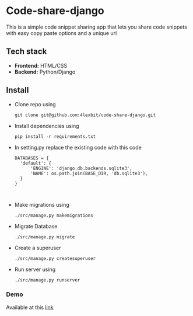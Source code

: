 # Code-share-django
This is a simple code snippet sharing app that lets you share code snippets with easy copy paste options and a unique url

## Tech stack
- **Frontend:** HTML/CSS
- **Backend:** Python/Django

## Install

- Clone repo using
  ```
  git clone git@github.com:4lexbit/code-share-django.git

- Install dependencies using
  ```
  pip install -r requirements.txt
  
- In setting.py replace the existing code with this code
  ```
  DATABASES = {
    'default': {
        'ENGINE': 'django.db.backends.sqlite3',
        'NAME': os.path.join(BASE_DIR, 'db.sqlite3'),
    }
  }
 
 
- Make migrations using
  ```
  ./src/manage.py makemigrations

- Migrate Database
  ```
  ./src/manage.py migrate

- Create a superuser
  ```
  ./src/manage.py createsuperuser
  
- Run server using
  ```
  ./src/manage.py runserver
  
### Demo
Available at this [link](https://snippet-share-django.herokuapp.com/)